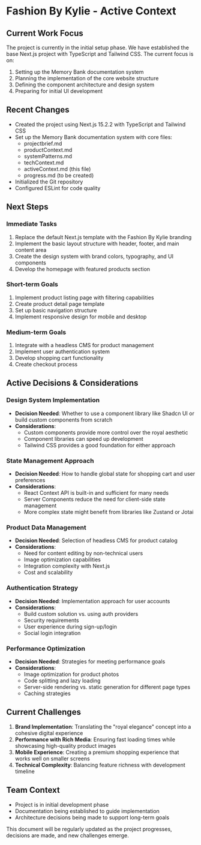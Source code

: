 # Fashion By Kylie - Active Context

## Current Work Focus

The project is currently in the initial setup phase. We have established the base Next.js project with TypeScript and Tailwind CSS. The current focus is on:

1. Setting up the Memory Bank documentation system
2. Planning the implementation of the core website structure
3. Defining the component architecture and design system
4. Preparing for initial UI development

## Recent Changes

- Created the project using Next.js 15.2.2 with TypeScript and Tailwind CSS
- Set up the Memory Bank documentation system with core files:
  - projectbrief.md
  - productContext.md
  - systemPatterns.md
  - techContext.md
  - activeContext.md (this file)
  - progress.md (to be created)
- Initialized the Git repository
- Configured ESLint for code quality

## Next Steps

### Immediate Tasks
1. Replace the default Next.js template with the Fashion By Kylie branding
2. Implement the basic layout structure with header, footer, and main content area
3. Create the design system with brand colors, typography, and UI components
4. Develop the homepage with featured products section

### Short-term Goals
1. Implement product listing page with filtering capabilities
2. Create product detail page template
3. Set up basic navigation structure
4. Implement responsive design for mobile and desktop

### Medium-term Goals
1. Integrate with a headless CMS for product management
2. Implement user authentication system
3. Develop shopping cart functionality
4. Create checkout process

## Active Decisions & Considerations

### Design System Implementation
- **Decision Needed**: Whether to use a component library like Shadcn UI or build custom components from scratch
- **Considerations**: 
  - Custom components provide more control over the royal aesthetic
  - Component libraries can speed up development
  - Tailwind CSS provides a good foundation for either approach

### State Management Approach
- **Decision Needed**: How to handle global state for shopping cart and user preferences
- **Considerations**:
  - React Context API is built-in and sufficient for many needs
  - Server Components reduce the need for client-side state management
  - More complex state might benefit from libraries like Zustand or Jotai

### Product Data Management
- **Decision Needed**: Selection of headless CMS for product catalog
- **Considerations**:
  - Need for content editing by non-technical users
  - Image optimization capabilities
  - Integration complexity with Next.js
  - Cost and scalability

### Authentication Strategy
- **Decision Needed**: Implementation approach for user accounts
- **Considerations**:
  - Build custom solution vs. using auth providers
  - Security requirements
  - User experience during sign-up/login
  - Social login integration

### Performance Optimization
- **Decision Needed**: Strategies for meeting performance goals
- **Considerations**:
  - Image optimization for product photos
  - Code splitting and lazy loading
  - Server-side rendering vs. static generation for different page types
  - Caching strategies

## Current Challenges

1. **Brand Implementation**: Translating the "royal elegance" concept into a cohesive digital experience
2. **Performance with Rich Media**: Ensuring fast loading times while showcasing high-quality product images
3. **Mobile Experience**: Creating a premium shopping experience that works well on smaller screens
4. **Technical Complexity**: Balancing feature richness with development timeline

## Team Context

- Project is in initial development phase
- Documentation being established to guide implementation
- Architecture decisions being made to support long-term goals

This document will be regularly updated as the project progresses, decisions are made, and new challenges emerge.